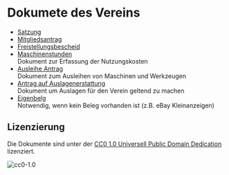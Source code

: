 # Dokumete des Vereins

- [Satzung](Satzung.md)
- [Mitgliedsantrag](Mitgliedsantrag.pdf)
- [Freistellungsbescheid](Freistellungsbescheid.pdf)
- [Maschinenstunden](Maschinenstunden.ott)  
  Dokument zur Erfassung der Nutzungskosten
- [Ausleihe Antrag](Ausleihe.odt)  
  Dokument zum Ausleihen von Maschinen und Werkzeugen
- [Antrag auf Auslagenerstattung](Antrag%20auf%20Auslagenerstattung%20analog.pdf)  
  Dokument um Auslagen für den Verein geltend zu machen
- [Eigenbelg](Eigenbeleg.ott)  
  Notwendig, wenn kein Beleg vorhanden ist (z.B. eBay Kleinanzeigen)

## Lizenzierung

Die Dokumente sind unter der [CC0 1.0 Universell Public Domain Dedication](https://creativecommons.org/publicdomain/zero/1.0/) lizenziert.

![cc0-1.0](https://mirrors.creativecommons.org/presskit/buttons/88x31/svg/cc-zero.svg)
